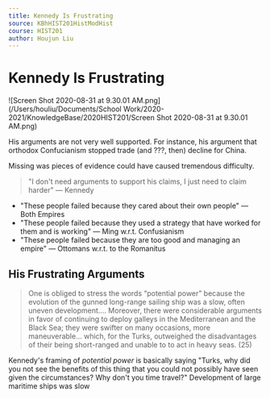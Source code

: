 ```yaml
---
title: Kennedy Is Frustrating
source: KBhHIST201HistModHist
course: HIST201
author: Houjun Liu
---
```

# Kennedy Is Frustrating

![Screen Shot 2020-08-31 at 9.30.01 AM.png](/Users/houliu/Documents/School Work/2020-2021/KnowledgeBase/2020HIST201/Screen Shot 2020-08-31 at 9.30.01 AM.png)

His arguments are not very well supported. For instance, his argument that orthodox Confucianism stopped trade (and ???, then) decline for China. 

Missing was pieces of evidence could have caused tremendous difficulty.

> "I don't need arguments to support his claims, I just need to claim harder" — Kennedy

* "These people failed because they cared about their own people" — Both Empires
* "These people failed because they used a strategy that have worked for them and is working" — Ming w.r.t. Confusianism
* "These people failed because they are too good and managing an empire" — Ottomans w.r.t. to the Romanitus

## His Frustrating Arguments

>One is obliged to stress the words “potential power” because the evolution of the gunned long-range sailing ship was a slow, often uneven development…. Moreover, there were considerable arguments in favor of continuing to deploy galleys in the Mediterranean and the Black Sea; they were swifter on many occasions, more maneuverable… which, for the Turks, outweighed the disadvantages of their being short-ranged and unable to to act in heavy seas. (25)

Kennedy's framing of _potential power_ is basically saying "Turks, why did you not see the benefits of this thing that you could not possibly have seen given the circumstances? Why don't you time travel?" Development of large maritime ships was slow
